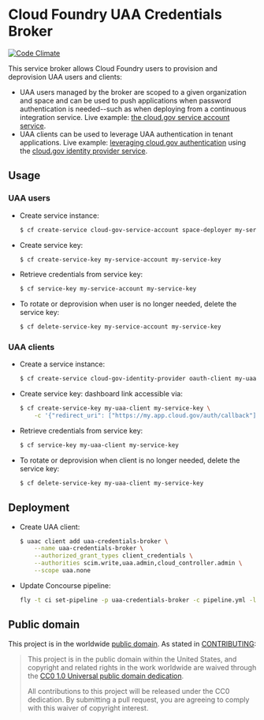 Cloud Foundry UAA Credentials Broker
=====================================
[![Code Climate](https://codeclimate.com/github/cloudfoundry-community/uaa-credentials-broker/badges/gpa.svg)](https://codeclimate.com/github/cloudfoundry-community/uaa-credentials-broker)

This service broker allows Cloud Foundry users to provision and deprovision UAA users and clients:

* UAA users managed by the broker are scoped to a given organization and space and can be used to push applications when password authentication is needed--such as when deploying from a continuous integration service. Live example: [the cloud.gov service account service](https://cloud.gov/docs/services/cloud-gov-service-account/).
* UAA clients can be used to leverage UAA authentication in tenant applications. Live example: [leveraging cloud.gov authentication](https://cloud.gov/docs/apps/leveraging-authentication/) using the [cloud.gov identity provider service](https://cloud.gov/docs/services/cloud-gov-identity-provider/).

## Usage

### UAA users

* Create service instance:

    ```bash
    $ cf create-service cloud-gov-service-account space-deployer my-service-account
    ```

* Create service key:

    ```bash
    $ cf create-service-key my-service-account my-service-key
    ```

* Retrieve credentials from service key:

    ```bash
    $ cf service-key my-service-account my-service-key
    ```

* To rotate or deprovision when user is no longer needed, delete the service key:

    ```bash
    $ cf delete-service-key my-service-account my-service-key
    ```

### UAA clients

* Create a service instance:

    ```bash
    $ cf create-service cloud-gov-identity-provider oauth-client my-uaa-client
    ```

* Create service key:
dashboard link accessible via:

    ```bash
    $ cf create-service-key my-uaa-client my-service-key \
        -c '{"redirect_uri": ["https://my.app.cloud.gov/auth/callback"]}'
    ```

* Retrieve credentials from service key:

    ```bash
    $ cf service-key my-uaa-client my-service-key
    ```

* To rotate or deprovision when client is no longer needed, delete the service key:

    ```bash
    $ cf delete-service-key my-uaa-client my-service-key
    ```

## Deployment

* Create UAA client:

    ```bash
    $ uaac client add uaa-credentials-broker \
        --name uaa-credentials-broker \
        --authorized_grant_types client_credentials \
        --authorities scim.write,uaa.admin,cloud_controller.admin \
        --scope uaa.none
    ```

* Update Concourse pipeline:

    ```bash
    fly -t ci set-pipeline -p uaa-credentials-broker -c pipeline.yml -l credentials.yml
    ```

## Public domain

This project is in the worldwide [public domain](LICENSE.md). As stated in [CONTRIBUTING](CONTRIBUTING.md):

> This project is in the public domain within the United States, and copyright and related rights in the work worldwide are waived through the [CC0 1.0 Universal public domain dedication](https://creativecommons.org/publicdomain/zero/1.0/).
>
> All contributions to this project will be released under the CC0 dedication. By submitting a pull request, you are agreeing to comply with this waiver of copyright interest.
